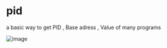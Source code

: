 # pid
a basic way to get PID , Base adress , Value of many programs

![image](https://github.com/user-attachments/assets/fa6f0f67-b571-40c9-a5bd-e030546a5578)

